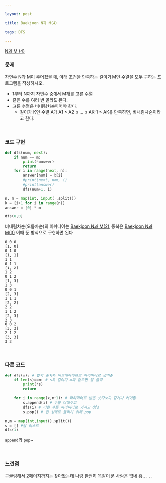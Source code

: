 ```yaml
---

layout: post

title: Baekjoon N과 M(4)

tags: DFS

---
```


[N과 M (4)](https://www.acmicpc.net/problem/15652)

### 문제

자연수 N과 M이 주어졌을 때, 아래 조건을 만족하는 길이가 M인 수열을 모두 구하는 프로그램을 작성하시오.

- 1부터 N까지 자연수 중에서 M개를 고른 수열
- 같은 수를 여러 번 골라도 된다.
- 고른 수열은 비내림차순이어야 한다.
  - 길이가 K인 수열 A가 A1 ≤ A2 ≤ ... ≤ AK-1 ≤ AK를 만족하면, 비내림차순이라고 한다.

<br/>

### 코드 구현

```python
def dfs(num, next):
    if num == m:
        print(*answer)
        return
    for i in range(next, n):
        answer[num] = k[i]
        #print(next, num, i)
        #print(answer)
        dfs(num+1, i)

n, m = map(int, input().split())
k = [i+1 for i in range(n)]
answer = [0] * m

dfs(0,0)
```

비내림차순(오름차순)의 아이디어는 [Baekjoon N과 M(2)](https://suyeon12.github.io/2023/01/05/baekjoon-n과-m-2), 중복은 [Baekjoon N과 M(3)](https://suyeon12.github.io/2023/01/11/baekjoon-n과-m-3) 이때 푼 방식으로 구현하면 된다

```
0 0 0
[1, 0]
0 1 0
[1, 1]
1 1
0 1 1
[1, 2]
1 2
0 1 2
[1, 3]
1 3
0 0 1
[2, 3]
1 1 1
[2, 2]
2 2
1 1 2
[2, 3]
2 3
0 0 2
[3, 3]
2 1 2
[3, 3]
3 3
```

<br/>

### 다른 코드

```python
def dfs(x): # 앞의 숫자와 비교해야하므로 파라미터로 넘겨줌
    if len(s)==m: # s의 길이가 m과 같으면 답 출력
        print(*s)
        return

    for i in range(x,n+1): # 파라미터로 받은 숫자보다 같거나 커야함
        s.append(i) # 수를 더해주고
        dfs(i) # 더한 수를 파라미터로 가지고 dfs
        s.pop() # 원 상태로 돌리기 위해 pop

n,m = map(int,input().split())
s = [] #답 리스트
dfs(1)
```

`append`와 `pop`~

<br/>

### 느낀점

구글링해서 2페이지까지는 찾아봤는데 나랑 완전히 똑같이 푼 사람은 없네 흠.. . . .




